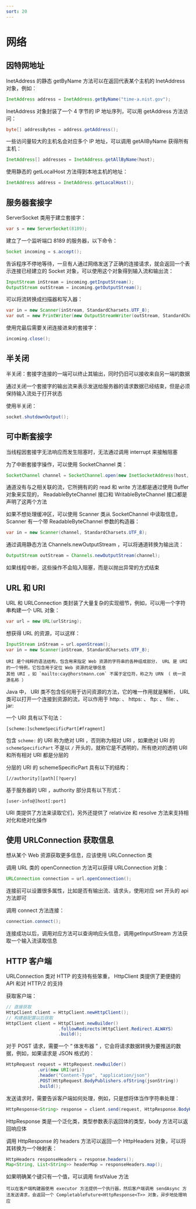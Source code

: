 ```yaml
---
sort: 20
---
```


# 网络



## 因特网地址

InetAddress 的静态 getByName 方法可以在返回代表某个主机的 InetAddress 对象，例如：

```java
InetAddress address = InetAddress.getByName("time-a.nist.gov");
```

InetAddress 对象封装了一个 4 字节的 IP 地址序列，可以用 getAddress 方法访问：

```java
byte[] addressBytes = address.getAddress();
```

一些访问量较大的主机名会对应多个 IP 地址，可以调用 getAllByName 获得所有主机：

```java
InetAddress[] addresses = InetAddress.getAllByName(host);
```

使用静态的 getLocalHost 方法得到本地主机的地址：

```java
InetAddress address = InetAddress.getLocalHost();
```



## 服务器套接字

ServerSocket 类用于建立套接字：

```java
var s = new ServerSocket(8189);
```

建立了一个监听端口 8189 的服务器，以下命令：

```java
Socket incoming = s.accept();
```

告诉程序不停地等待，一旦有人通过网络发送了正确的连接请求，就会返回一个表示连接已经建立的 Socket 对象，可以使用这个对象得到输入流和输出流：

```java
InputStream inStream = incoming.getInputStream();
OutputStream outStream = incoming.getOutputStream();
```

可以将流转换成扫描器和写入器：

```java
var in = new Scanner(inStream, StandardCharsets.UTF_8);
var out = new PrintWriter(new OutputStreamWriter(outStream, StandardCharsets.UTF_8));
```

使用完最后需要关闭连接进来的套接字：

```java
incoming.close();
```



## 半关闭

半关闭：套接字连接的一端可以终止其输出，同时仍旧可以接收来自另一端的数据

通过关闭一个套接字的输出流来表示发送给服务器的请求数据已经结束，但是必须保持输入流处于打开状态

使用半关闭：

```java
socket.shutdownOutput();
```



## 可中断套接字

当线程因套接字无法响应而发生阻塞时，无法通过调用 interrupt 来接触阻塞

为了中断套接字操作，可以使用 SocketChannel 类：

```java
SocketChannel channel = SocketChannel.open(new InetSocketAddress(host, port));
```

通道没有与之相关联的流，它所拥有的的 read 和 write 方法都是通过使用 Buffer 对象来实现的， ReadableByteChannel 接口和 WritableByteChannel 接口都是声明了这两个方法

如果不想处理缓冲区，可以使用 Scanner 类从 SocketChannel 中读取信息， Scanner 有一个带 ReadableByteChannel 参数的构造器：

```java
var in = new Scanner(channel, StandardCharsets.UTF_8);
```

通过调用静态方法 Channels.newOutputStream ，可以将通道转换为输出流：

```java
OutputStream outStream = Channels.newOutputStream(channel);
```

如果线程中断，这些操作不会陷入阻塞，而是以抛出异常的方式结束



##  URL 和 URI

URL 和 URLConnection 类封装了大量复杂的实现细节，例如，可以用一个字符串构建一个 URL 对象：

```java
var url = new URL(urlString);
```

想获得 URL 的资源，可以这样：

```java
InputStream inStream = url.openStream();
var in = new Scanner(inStream, StandardCharsets.UTF_8);
```

```note
URI 是个纯粹的语法结构，包含用来指定 Web 资源的字符串的各种组成部分， URL 是 URI 的一个特例，它包含用于定位 Web 资源的足够信息
其他 URI ，如 `mailto:cay@horstmann.com` 不属于定位符，称之为 URN （ 统一资源名称 ）
```

Java 中， URI 类不包含任何用于访问资源的方法，它的唯一作用就是解析， URL 类可以打开一个连接到资源的流，可以作用于 http: 、 https: 、 ftp: 、 file: 、 jar:

一个 URI 具有以下句法：

```
[scheme:]schemeSpecificPart[#fragment]
```

包含 `scheme:` 的 URI 称为绝对 URI ，否则称为相对 URI ，如果绝对 URI 的 `schemeSpecificPart` 不是以 `/` 开头的，就称它是不透明的，所有绝对的透明 URI 和所有相对 URI 都是分层的

分层的 URI 的 schemeSpecificPart 具有以下的结构：

```
[//authority][path][?query]
```

基于服务器的 URI ，authority 部分具有以下形式：

```
[user-info@]host[:port]
```

URI 类提供了方法来读取它们，另外还提供了 relativize 和 resolve 方法来支持相对化和绝对化操作



## 使用 URLConnection 获取信息

想从某个 Web 资源获取更多信息，应该使用 URLConnection 类

调用 URL 类的 openConnection 方法可以获得 URLConnection 对象：

```java
URLConnection connection = url.openConnection();
```

连接前可以设置很多属性，比如是否有输出流、请求头，使用对应 set 开头的 api 方法即可

调用 connect 方法连接：

```java
connection.connect();
```

连接成功以后，调用对应方法可以查询响应头信息，调用getInputStream 方法获取一个输入流读取信息



## HTTP 客户端

URLConnection 类对 HTTP 的支持有些笨重， HttpClient 类提供了更便捷的 API 和对 HTTP/2 的支持

获取客户端：

```java
// 直接获取
HttpClient client = HttpClient.newHttpClient();
// 构建器配置以后获取
HttpClient client = HttpClient.newBuilder()
    				.followRedirects(HttpClient.Redirect.ALWAYS)
    				.build();
```

对于 POST 请求，需要一个 “ 体发布器 ” ，它会将请求数据转换为要推送的数据，例如，如果请求是 JSON 格式的：

```java
HttpRequest request = HttpRequest.newBuilder()
    		.uri(new URI(uri))
    		.header("Content-Type", "application/json")
    		.POST(HttpRequest.BodyPublishers.ofString(jsonString))
    		.build();
```

发送请求时，需要告诉客户端如何处理，例如，只是想将体当作字符串处理：

```java
HttpResponse<String> response = client.send(request, HttpResponse.BodyHandlers.ofString());
```

HttpResponse 类是一个泛化类，类型参数表示返回体的类型，body 方法可以返回响应体

调用 HttpResponse 的 headers 方法可以返回一个 HttpHeaders 对象，可以将其转换为一个映射表：

```java
HttpHeaders responseHeaders = response.headers();
Map<String, List<String>> headerMap = responseHeaders.map();
```

如果明确某个键只有一个值，可以调用 firstValue 方法

```note
可以在客户端构建器使用 executor 方法提供一个执行器，然后客户端调用 sendAsync 方法发送请求，会返回一个 CompletableFuture<HttpResponse<T>> 对象，异步地处理响应
```